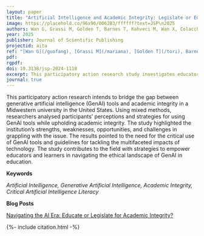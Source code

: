 ```yaml
---
layout: paper
title: "Artificial Intelligence and Academic Integrity: Legislate or Educate?"
image: https://placehold.co/96x96/0062B3/ffffff?text=JSP\n2025
authors: Wan G, Grassi M, Golden T, Barnes T, Kahveci M, Wan X, Colacchio B
year: 2025
publisher: Journal of Scientific Publishing
projectid: aita
ref: "[Wan G](/guofang), [Grassi M](/mariana), [Golden T](/tori), Barnes T, [Kahveci M](/murat), [Wan X](/xiang). & [Colacchio B](/bridget), (2025). [Artificial Intelligence and Academic Integrity: Legislate or Educate?](/wqw) _Journal of Scientific Publishing, 56_(2), 320-376."
pdf:
rgpdf: 
doi: 10.3138/jsp-2024-1118
excerpt: This participatory action research study investigates educators' and students' perceptions and strategies regarding generative AI and academic integrity.
journal: true
---
```


This participatory action research intends to bridge the gap between generative artificial intelligence (GenAI) tools and academic integrity in a Midwestern university in the United States. Using mixed methods, researchers analysed participants’ perceptions and strategies for using GenAI tools while upholding academic integrity. The study highlighted the institution’s strengths, weaknesses, opportunities, and challenges in grappling with the issue. The results pointed to the need for the critical use of GenAI tools and guidelines for tackling the multifaceted impacts of technology. The study contributes to the field with strategies to empower educators and learners in navigating the ethical landscape of GenAI in education.

**Keywords**

*Artificial Intelligence, Generative Artificial Intelligence, Academic Integrity, Critical Artificial Intelligence Literacy*

**Blog Posts**

[Navigating the AI Era: Educate or Legislate for Academic Integrity?](/lrj)


{%- include citation.html -%}